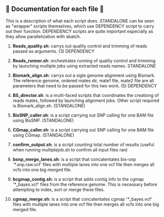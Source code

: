 ## :leaves: Documentation for each file :leaves:

This is a description of what each script does. STANDALONE can be seen as "wrapper" scripts themselves, which use DEPENDENCY script to carry out their function. 
DEPENDENCY scripts are quite important especially as they allow parallelization with sbatch. 


1) **Reads_quality.sh**: carrys out quality control and trimming of reads passed as arguments. (3) DEPENDENCY

3) **Reads_runner.sh**: orchestrates running of quality control and trimming by launching multiple jobs using extracted reads names. STANDALONE

4) **Bismark_align.sh**: carrys out a sigle genome alignment using Bismark. The reference genome, ordered mates dir, mate1 file, mate2 file are all parameters that need to be passed for this two work. (5) DEPENDENCY  

5) **BS_director.sh**: is a multi-faced scripts that coordinates the creationg of reads mates, followed by launching alignment jobs. Other script required is Bismark_align.sh. (STANDALONE)

6) **BisSNP_caller.sh**: is a script carrying out SNP calling for one BAM file using BisSNP. (STANDALONE)
 
7) **CGmap_caller.sh**: is a script carrying out SNP calling for one BAM file using CGmap. (STANDALONE)

8) **confirm_output.sh**: is a script counting total number of results (useful when running multiplejob.sh to confirm all input files ran)

9) **bsnp_merge_lanes.sh**: is a script that concatentates bis-snp '*.snp.raw.vcf' files with multiple lanes into one vcf file then merges all vcfs into one big merged file.

10) **bcgmap_contig.sh**: is a script that adds contig info to the cgmap '*_bayes.vcf' files from the reference genome. This is necessary before attempting to index, sort or merge these files.

9) **cgmap_merge.sh**: is a script that concatentates cgmap '*_bayes.vcf' files with multiple lanes into one vcf file then merges all vcfs into one big merged file.